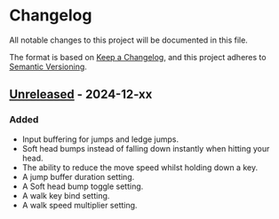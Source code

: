 # Changelog

All notable changes to this project will be documented in this file.

The format is based on [Keep a Changelog](https://keepachangelog.com/en/1.1.0/),
and this project adheres to [Semantic Versioning](https://semver.org/spec/v2.0.0.html).

## [Unreleased] - 2024-12-xx

### Added

- Input buffering for jumps and ledge jumps.
- Soft head bumps instead of falling down instantly when hitting your head.
- The ability to reduce the move speed whilst holding down a key.
- A jump buffer duration setting.
- A Soft head bump toggle setting.
- A walk key bind setting.
- A walk speed multiplier setting.

[unreleased]: https://github.com/Nestorboy/ATLYSS-ControlTweaks/compare/v1.0.0...HEAD
[1.0.0]: https://github.com/Nestorboy/ATLYSS-ControlTweaks/releases/tag/v1.0.0